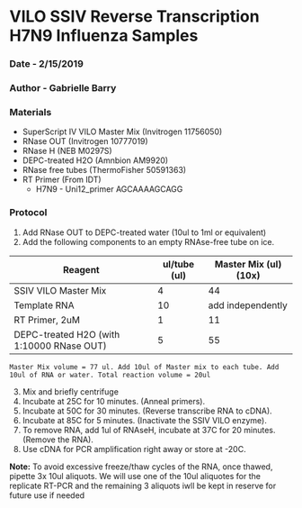 # VILO SSIV Reverse Transcription H7N9 Influenza Samples
### Date - 2/15/2019
### Author - Gabrielle Barry

### Materials
* SuperScript IV VILO Master Mix (Invitrogen 11756050)
* RNase OUT (Invitrogen 10777019)
* RNase H (NEB M0297S)
* DEPC-treated H2O (Amnbion AM9920)
* RNase free tubes (ThermoFisher 50591363)
* RT Primer (From IDT)
    * H7N9 - Uni12_primer AGCAAAAGCAGG 

### Protocol
1. Add RNase OUT to DEPC-treated water (10ul to 1ml or equivalent)
2. Add the following components to an empty RNAse-free tube on ice. 

Reagent | ul/tube (ul) | Master Mix (ul) (10x)
--- | --- | ---
SSIV VILO Master Mix | 4 |44
Template RNA | 10 | add independently
RT Primer, 2uM | 1 | 11
DEPC-treated H2O (with 1:10000 RNase OUT) | 5 | 55

    Master Mix volume = 77 ul. Add 10ul of Master mix to each tube. Add 10ul of RNA or water. Total reaction volume = 20ul

3. Mix and briefly centrifuge
4. Incubate at 25C for 10 minutes. (Anneal primers).
5. Incubate at 50C for 30 minutes. (Reverse transcribe RNA to cDNA).
6. Incubate at 85C for 5 minutes. (Inactivate the SSIV VILO enzyme).
7. To remove RNA, add 1ul of RNAseH, incubate at 37C for 20 minutes. (Remove the RNA). 
8. Use cDNA for PCR amplification right away or store at -20C. 


**Note:** To avoid excessive freeze/thaw cycles of the RNA, once thawed, pipette 3x 10ul aliquots. We will use one of the 10ul aliquotes for the replicate RT-PCR and the remaining 3 aliquots iwll be kept in reserve for future use if needed